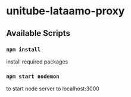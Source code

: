 # unitube-lataamo-proxy

## Available Scripts

### `npm install`
install required packages

### `npm start nodemon`
to start node server to localhost:3000 

